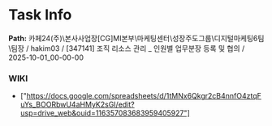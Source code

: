 # Task Info

**Path:** 카페24(주)\본사사업장\[CG]MI본부\마케팅센터\성장주도그룹\디지털마케팅6팀\팀장 / hakim03 / [347141] 조직 리소스 관리 _ 인원별 업무분장 등록 및 협의 / 2025-10-01_00-00-00

### WIKI
- ["https://docs.google.com/spreadsheets/d/1tMNx6Qkgr2cB4nnfO4ztqFuYs_BOORbwU4aHMyK2sGI/edit?usp=drive_web&ouid=116357083683959405927"]


